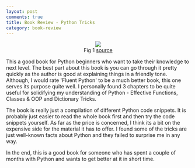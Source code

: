 ```yaml
---
layout: post
comments: true
title: Book Review - Python Tricks
category: book-review
---
```


<center><img src="{{ site.baseurl }}/public/img/python-tricks.png"></center>
<center>Fig 1 <a href="https://dbader.org/products/python-tricks-book/" target="_blank">source</a></center>

This a good book for Python beginners who want to take their knowledge to next level. The best part about this book is you can go through it pretty quickly as the author is good at explaining things in a friendly tone. Although, I would rate 'Fluent Python' to be a much better book, this one serves its purpose quite well. I personally found 3 chapters to be quite useful for solidifying my understanding of Python - Effective Functions, Classes & OOP and Dictionary Tricks.

The book is really just a compilation of different Python code snippets. It is probably just easier to read the whole book first and then try the code snippets yourself. As far as the price is concerned, I think its a bit on the expensive side for the material it has to offer. I found some of the tricks are just well-known facts about Python and they failed to surprise me in any way.

In the end, this is a good book for someone who has spent a couple of months with Python and wants to get better at it in short time.
